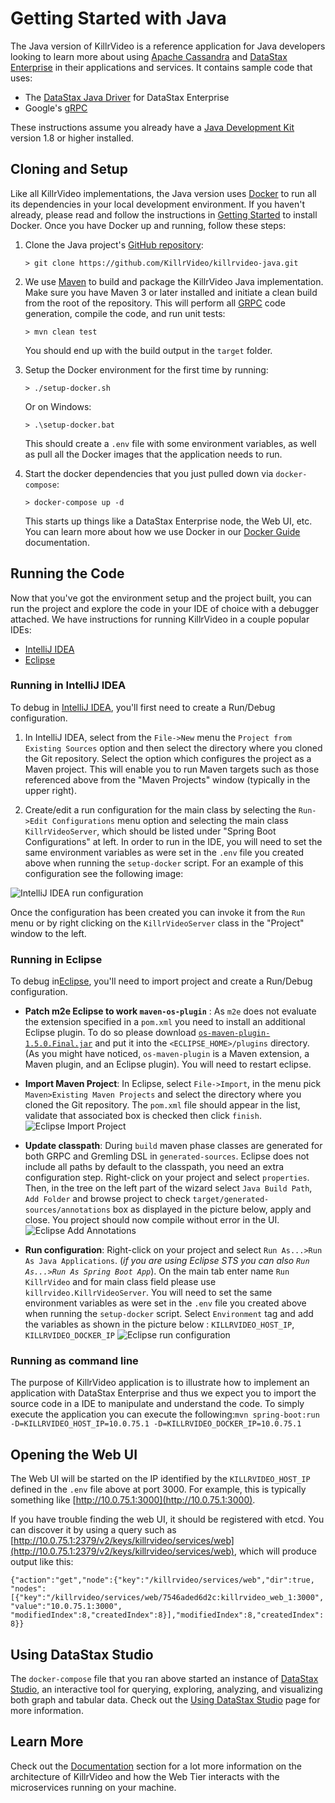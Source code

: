 # Getting Started with Java

The Java version of KillrVideo is a reference application for Java developers looking to
learn more about using [Apache Cassandra][cassandra] and [DataStax Enterprise][dse] in their
applications and services. It contains sample code that uses:

- The [DataStax Java Driver][driver] for DataStax Enterprise
- Google's [gRPC][grpc]

These instructions assume you already have a [Java Development Kit][jdk] version 1.8 or higher installed. 

## Cloning and Setup

Like all KillrVideo implementations, the Java version uses [Docker][docker] to run all its
dependencies in your local development environment. If you haven't already, please read and
follow the instructions in [Getting Started][getting-started] to install Docker. Once you
have Docker up and running, follow these steps:

1. Clone the Java project's [GitHub repository][repo]:
    ```
    > git clone https://github.com/KillrVideo/killrvideo-java.git
    ```
1. We use [Maven][maven] to build and package the KillrVideo Java implementation. Make sure you have Maven 3 or 
later installed and initiate a clean build from the root of the repository. This will perform all [GRPC][grpc]
code generation, compile the code, and run unit tests:
    ```
    > mvn clean test
    ```
    You should end up with the build output in the `target` folder.    

1. Setup the Docker environment for the first time by running:
    ```
    > ./setup-docker.sh
    ```
    Or on Windows:
    ```
    > .\setup-docker.bat
    ```
    This should create a `.env` file with some environment variables, as well as pull all the
    Docker images that the application needs to run.

1. Start the docker dependencies that you just pulled down via `docker-compose`:
    ```
    > docker-compose up -d
    ```
    This starts up things like a DataStax Enterprise node, the Web UI, etc. You can learn
    more about how we use Docker in our [Docker Guide][docker-guide] documentation.
  
## Running the Code

Now that you've got the environment setup and the project built, you can run the project and
explore the code in your IDE of choice with a debugger attached. We have instructions for running KillrVideo 
in a couple popular IDEs:

- [IntelliJ IDEA](#running-in-intellij-idea)
- [Eclipse](#running-in-eclipse)

### Running in IntelliJ IDEA

To debug in [IntelliJ IDEA][idea], you'll first need to create a Run/Debug configuration.

1. In IntelliJ IDEA, select from the `File->New` menu the `Project from Existing Sources` option and then select the
directory where you cloned the Git repository. Select the option which configures the project as a Maven project.
This will enable you to run Maven targets such as those referenced above from the "Maven Projects" window (typically
in the upper right).

1. Create/edit a run configuration for the main class by selecting the `Run->Edit Configurations` menu option and 
selecting the main class `KillrVideoServer`, which should be listed under "Spring Boot Configurations" at left. 
In order to run in the IDE, you will need to set the same environment variables as were set in the `.env` file 
you created above when running the `setup-docker` script. For an example of this configuration see the following image:

![IntelliJ IDEA run configuration](/assets/images/idea-configuration.png)

Once the configuration has been created you can invoke it from the `Run` menu or by right clicking on the 
`KillrVideoServer` class in the "Project" window to the left.

### Running in Eclipse

To debug in[Eclipse][eclipse], you'll need to import project and create a Run/Debug configuration.

- **Patch m2e Eclipse to work `maven-os-plugin`** : As `m2e` does not evaluate the extension specified 
in a `pom.xml` you need to install an additional Eclipse plugin. To do so please download [`os-maven-plugin-1.5.0.Final.jar`][os-plugin-url] and put it into the `<ECLIPSE_HOME>/plugins` directory. (As you might have noticed, `os-maven-plugin` is a Maven extension, a Maven plugin, and an Eclipse plugin). You will need to restart eclipse.

- **Import Maven Project**: In Eclipse, select `File->Import`, in the menu pick `Maven>Existing Maven Projects` and select the directory where you cloned the Git repository. The `pom.xml` file should appear in the list, validate that associated box is checked then click `finish`.
![Eclipse Import Project](/assets/images/eclipse-import.png)

- **Update classpath**: During `build` maven phase classes are generated for both GRPC and Gremling DSL in `generated-sources`. 
Eclipse does not include all paths by default to the classpath, you need an extra configuration step. Right-click on your project and 
select `properties`. Then, in the tree on the left part of the wizard select `Java Build Path`, `Add Folder` and browse project 
to check `target/generated-sources/annotations` box as displayed in the picture below, apply and close. 
You project should now compile without error in the UI.
![Eclipse Add Annotations](/assets/images/eclipse-annotation.png)

- **Run configuration**: Right-click on your project and select `Run As...>Run As Java Applications`. (*if you are using Eclipse STS you can also
`Run As...>Run As Spring Boot App`*). On the main tab enter name `Run KillrVideo` and for main class field please use `killrvideo.KillrVideoServer`.
You will need to set the same environment variables as were set in the `.env` file you created above when running the `setup-docker` 
script. Select `Environment` tag and add the variables as shown in the picture below : `KILLRVIDEO_HOST_IP`, `KILLRVIDEO_DOCKER_IP`
![Eclipse run configuration](/assets/images/eclipse-run.png) 

### Running as command line

The purpose of KillrVideo application is to illustrate how to implement an application with DataStax Enterprise and thus 
we expect you to import the source code in a IDE to manipulate and understand the code. To simply execute the application
you can execute the following:`mvn spring-boot:run -D=KILLRVIDEO_HOST_IP=10.0.75.1 -D=KILLRVIDEO_DOCKER_IP=10.0.75.1`


## Opening the Web UI

The Web UI will be started on the IP identified by the `KILLRVIDEO_HOST_IP` defined in the `.env` file above at
port 3000. For example, this is typically something like [http://10.0.75.1:3000](http://10.0.75.1:3000).
 
If you have trouble finding the web UI, it should be registered with etcd. You can discover it by using a query 
such as [http://10.0.75.1:2379/v2/keys/killrvideo/services/web](http://10.0.75.1:2379/v2/keys/killrvideo/services/web),
which will produce output like this:

`
{"action":"get","node":{"key":"/killrvideo/services/web","dir":true,
 "nodes":[{"key":"/killrvideo/services/web/7546aded6d2c:killrvideo_web_1:3000","value":"10.0.75.1:3000",
 "modifiedIndex":8,"createdIndex":8}],"modifiedIndex":8,"createdIndex":8}}
`

## Using DataStax Studio

The `docker-compose` file that you ran above started an instance of [DataStax Studio][studio], 
an interactive tool for querying, exploring, analyzing, and visualizing both graph and tabular data. 
Check out the [Using DataStax Studio][using-studio] page for more information.

## Learn More

Check out the [Documentation][docs] section for a lot more information on the architecture of
KillrVideo and how the Web Tier interacts with the microservices running on your machine.


[cassandra]: http://cassandra.apache.org/
[dse]: http://www.datastax.com/products/datastax-enterprise
[driver]: https://github.com/datastax/java-dse-driver
[grpc]: http://www.grpc.io/
[idea]: https://www.jetbrains.com/idea
[eclipse]: https://www.eclipse.org/
[docker]: https://www.docker.com/
[getting-started]: /getting-started/
[repo]: https://github.com/KillrVideo/killrvideo-java
[docker-guide]: /docs/guides/docker/
[docs]: /docs/
[maven]: https://maven.apache.org/
[jdk]: http://www.oracle.com/technetwork/java/javase/downloads/index.html
[studio]: https://www.datastax.com/products/datastax-studio-and-development-tools
[using-studio]: /docs/guides/datastax-studio/
[os-plugin-url]: http://repo1.maven.org/maven2/kr/motd/maven/os-maven-plugin/1.5.0.Final/os-maven-plugin-1.5.0.Final.jar